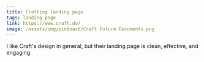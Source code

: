 ```yaml
---
title: Crafting landing page
tags: landing page
link: https://www.craft.do/
image: /assets/img/pinboard/Craft Future Documents.png
---
```

I like Craft's design in general, but their landing page is clean, effective, and engaging.